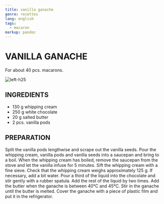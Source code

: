 ```yaml
---
title: vanilla ganache
genre: recettes
lang: english
tags:
  - macaron
markup: pandoc
---
```


# VANILLA GANACHE

For about 40 pcs. macarons.

![](/home/fred/.repo/traductions/recettes/images/macaron_vanille.jpg "left-h25")

## INGREDIENTS


- 130 g whipping cream
- 250 g white chocolate
- 20 g salted butter
- 2 pcs. vanilla pods

## PREPARATION

Split the vanilla pods lengthwise and scrape out the vanilla seeds.
Pour the whipping cream, vanilla pods and vanilla seeds into a saucepan and bring to a boil.
When the whipping cream has boiled, remove the saucepan from the stove and let the vanilla infuse for 5 minutes.
Sift the whipping cream with a fine sieve.
Check that the whipping cream weighs approximately 125 g.
If necessary, add a bit water.
Pour a third of the liquid into the chocolate and stir gently with a rubber spatula.
Add the rest of the liquid by two times.
Add the butter when the ganache is between 40°C and 45°C.
Stir in the ganache until the butter is melted.
Cover the ganache with a piece of plastic film and put it in the refrigerator.

